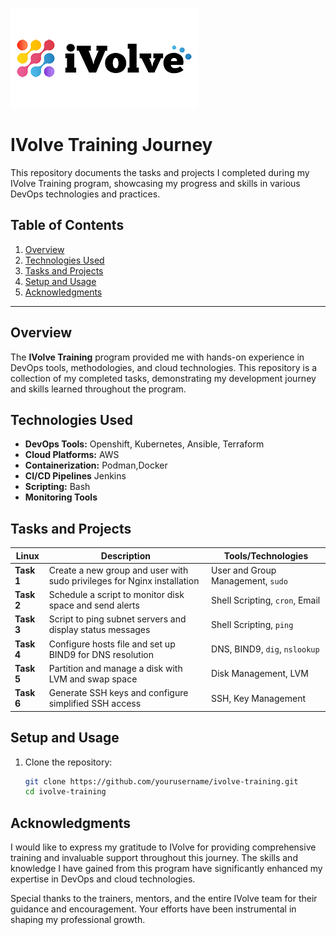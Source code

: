 ![IVolve Training Logo](Images/images.png) 

# IVolve Training Journey

This repository documents the tasks and projects I completed during my IVolve Training program, showcasing my progress and skills in various DevOps technologies and practices.

## Table of Contents
1. [Overview](#overview)
2. [Technologies Used](#technologies-used)
3. [Tasks and Projects](#tasks-and-projects)
4. [Setup and Usage](#setup-and-usage)
5. [Acknowledgments](#acknowledgments)

---

## Overview

The **IVolve Training** program provided me with hands-on experience in DevOps tools, methodologies, and cloud technologies. This repository is a collection of my completed tasks, demonstrating my development journey and skills learned throughout the program.

## Technologies Used

- **DevOps Tools:** Openshift, Kubernetes, Ansible, Terraform
- **Cloud Platforms:** AWS
- **Containerization:** Podman,Docker
- **CI/CD Pipelines** Jenkins
- **Scripting:** Bash
- **Monitoring Tools**

## Tasks and Projects

| Linux        | Description                                              | Tools/Technologies          |
|--------------|----------------------------------------------------------|-----------------------------|
|  **Task 1**    | Create a new group and user with sudo privileges for Nginx installation | User and Group Management, `sudo` |
|  **Task 2**    | Schedule a script to monitor disk space and send alerts  | Shell Scripting, `cron`, Email |
|  **Task 3**    | Script to ping subnet servers and display status messages | Shell Scripting, `ping`     |
|  **Task 4**    | Configure hosts file and set up BIND9 for DNS resolution | DNS, BIND9, `dig`, `nslookup` |
|  **Task 5**    | Partition and manage a disk with LVM and swap space      | Disk Management, LVM        |
|  **Task 6**    | Generate SSH keys and configure simplified SSH access    | SSH, Key Management         |




## Setup and Usage

1. Clone the repository:
   ```bash
   git clone https://github.com/yourusername/ivolve-training.git
   cd ivolve-training


## Acknowledgments
I would like to express my gratitude to IVolve for providing comprehensive training and invaluable support throughout this journey. The skills and knowledge I have gained from this program have significantly enhanced my expertise in DevOps and cloud technologies.

Special thanks to the trainers, mentors, and the entire IVolve team for their guidance and encouragement. Your efforts have been instrumental in shaping my professional growth.
